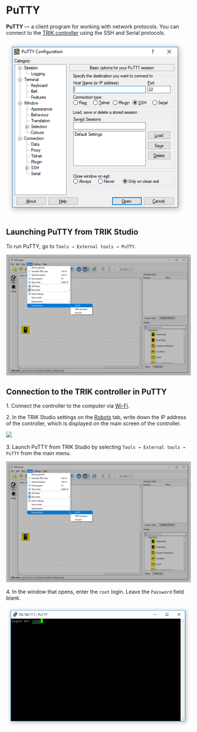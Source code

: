 # PuTTY

**PuTTY** — a client program for working with network protocols. You can connect to the [TRIK controller](../../trik/about/) using the SSH and Serial protocols.

![](../../.gitbook/assets/putty.png)

## Launching PuTTY from TRIK Studio

To run PuTTY, go to `Tools → External tools → PuTTY`.

![](<../../.gitbook/assets/31 2 En utilities 3.png>)

## Connection to the TRIK controller in PuTTY

1\. Connect the controller to the computer via [Wi-Fi](../../trik/wi-fi/network-connection.md).

2\. In the TRIK Studio settings on the [Robots](../settings.md#robots) tab, write down the IP address of the controller, which is displayed on the main screen of the controller.

![](<../../.gitbook/assets/31 3 En putty\_ip 3.png>)

3\. Launch PuTTY from TRIK Studio by selecting `Tools → External tools → PuTTY` from the main menu.

![](<../../.gitbook/assets/31 2 En utilities 3.png>)

4\. In the window that opens, enter the `root` login. Leave the `Password` field blank.

![](../../.gitbook/assets/putty-login.png)
